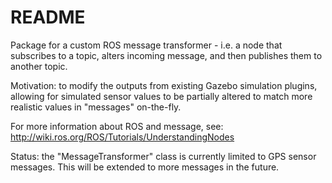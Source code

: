 # README
Package for a custom ROS message transformer - i.e. a node that subscribes to a topic, alters incoming message, and then publishes them to another topic.

Motivation: to modify the outputs from existing Gazebo simulation plugins, allowing for simulated sensor values to be partially altered to match more realistic values in "messages" on-the-fly.

For more information about ROS and message, see: http://wiki.ros.org/ROS/Tutorials/UnderstandingNodes

Status: the "MessageTransformer" class is currently limited to GPS sensor messages. This will be extended to more messages in the future.
